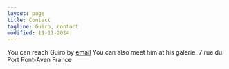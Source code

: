 ```yaml
---
layout: page
title: Contact
tagline: Guiro, contact
modified: 11-11-2014
---
```

You can reach Guiro by <a href="mailto:guiro@guiro.org">email</a>
You can also meet him at his galerie:
7 rue du Port
Pont-Aven
France
